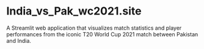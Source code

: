 # India_vs_Pak_wc2021.site
A Streamlit web application that visualizes match statistics and player performances from the iconic T20 World Cup 2021 match between Pakistan and India.
